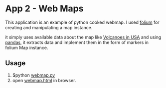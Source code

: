 # App 2 - Web Maps

This application is an example of python cooked webmap. I used [folium](https://github.com/python-visualization/folium) for creating and manipulating a map instance.

it simply uses available data about the map like [Volcanoes in USA](./Volcanoes_USA.txt) and using [pandas](https://pandas.pydata.org/), it extracts data and implement them in the form of markers in folium Map instance.

## Usage

1. $python [webmap.py](./webmap.py)
1. open [webmap.html](./webmap.html) in browser.
